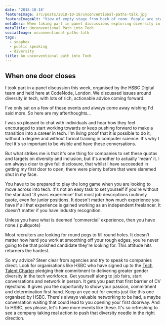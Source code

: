 ```yaml
---
date: '2018-10-18'
featureImage: src/posts/2018-10-18/unconventional-paths-talk.jpg
featureImageAlt: "View of empty stage from back of room. People are starting to arrive to take their seat which are all draped with swag bags."
metaDesc: When taking part in panel discussions exploring diversity in tech I always come away wishing I'd said more. So here's what else I could have said.
metaTitle: Unconventional Path into Tech
socialImage: unconventional-paths-talk
tags:
  - soapbox
  - public speaking
  - diversity
title: An unconventional path into Tech
---
```


## When one door closes

I took part in a panel discussion this week, organised by the HSBC Digital team and held here at CodeNode, London. We discussed issues around diversity in tech, with lots of rich, actionable advice coming forward.

I've only sat on a few of these events and always come away wishing I'd said more. So here are my afterthoughts...

I was so pleased to chat with individuals and hear how they feel encouraged to start working towards or keep pushing forward to make a transition into a career in tech. I'm living proof that it is possible to do it, without a degree and without formal training in computer science. It's why I feel it's so important to be visible and have these conversations.

But what strikes me is that it's one thing for companies to set these quotas and targets on diversity and inclusion, but it's another to actually 'mean' it. I am always clear to give full disclosure, that whilst I have succeeded in getting my first door to open, there were plenty before that were slammed shut in my face.

You have to be prepared to play the long game when you are looking to move across into tech. It's not an easy task to set yourself if you're without the standard '3 years experience' that most job descriptions routinely quote, even for junior positions. It doesn't matter how much experience you have if all that experience is gained working as an independent freelancer. It doesn't matter if you have industry recognition.

Unless you have what is deemed 'commercial' experience, then you have none.{.pullquote}

Most recruiters are looking for round pegs to fill round holes. It doesn't matter how hard you work at smoothing off your rough edges, you're never going to be that polished candidate they're looking for. This attitude hits returners the hardest.

So my advice? Steer clear from agencies and try to speak to companies direct. Look for organisations like HSBC who have signed up to the [Tech Talent Charter][1] pledging their commitment to delivering greater gender diversity in the tech workforce. Get yourself along to job fairs, start conversations and network in person. It gets you past that first barrier of CV rejections. It gives you the opportunity to show your passion, commitment and determination first hand. Keep an eye out for events just like this one organised by HSBC. There's always valuable networking to be had, a maybe conversation waiting that could lead to you opening your first doorway. And to HSBC, yes please, let's have more events like these. It's so refreshing to see a company taking real action to push that diversity needle in the right direction.

 [1]: https://techtalentcharter.co.uk/
